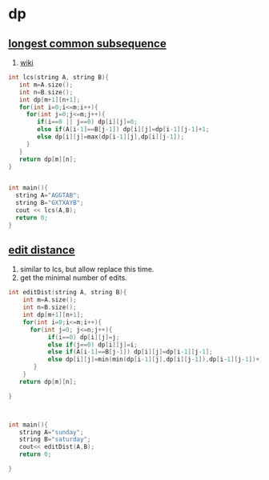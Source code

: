 # dp

## [longest common subsequence](https://www.geeksforgeeks.org/longest-common-subsequence-dp-4/)
1. [wiki](https://en.wikipedia.org/wiki/Longest_common_subsequence_problem)

```c++
int lcs(string A, string B){
   int m=A.size();
   int n=B.size();
   int dp[m+1][n+1];
   for(int i=0;i<=m;i++){
     for(int j=0;j<=m;j++){
        if(i==0 || j==0) dp[i][j]=0;
        else if(A[i-1]==B[j-1]) dp[i][j]=dp[i-1][j-1]+1;
        else dp[i][j]=max(dp[i-1][j],dp[i][j-1]);  
     }
   }
   return dp[m][n];
}


int main(){
  string A="AGGTAB";
  string B="GXTXAYB";
  cout << lcs(A,B);
  return 0;  
}
```


## [edit distance](https://www.geeksforgeeks.org/edit-distance-dp-5/)
1. similar to lcs, but allow replace this time.
2. get the minimal number of edits.

```c++
int editDist(string A, string B){
    int m=A.size();
    int n=B.size();
    int dp[m+1][n+1];
    for(int i=0;i<=m;i++){
      for(int j=0; j<=n;j++){
           if(i==0) dp[i][j]=j;
           else if(j==0) dp[i][j]=i;
           else if(A[i-1]==B[j-1]) dp[i][j]=dp[i-1][j-1];
           else dp[i][j]=min(min(dp[i-1][j],dp[i][j-1]),dp[i-1][j-1])+1;
       }
    }
   return dp[m][n];

}



int main(){
   string A="sunday";
   string B="saturday";
   cout<< editDist(A,B);
   return 0;

}
```

